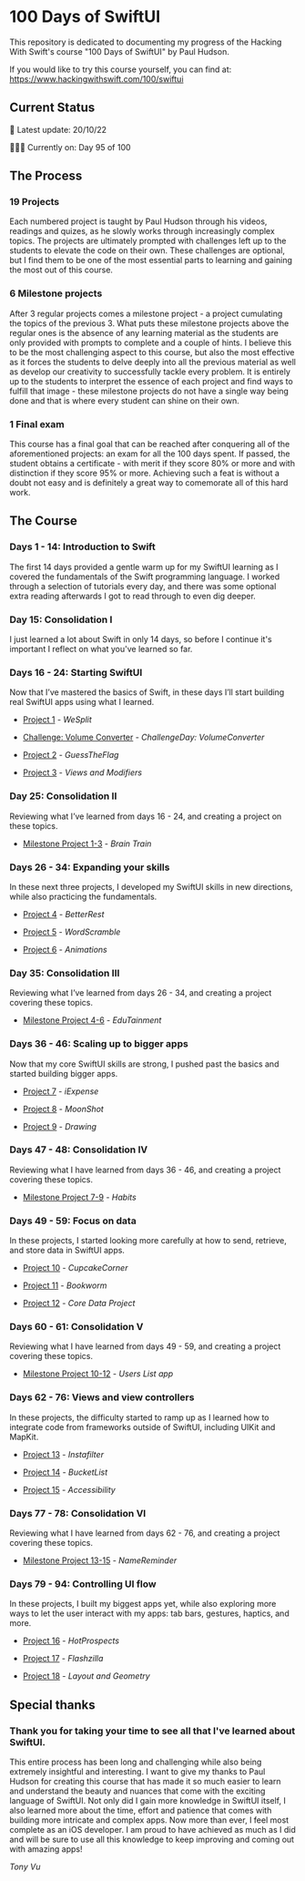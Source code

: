 # 100 Days of SwiftUI
This repository is dedicated to documenting my progress of the Hacking With Swift's course "100 Days of SwiftUI" by Paul Hudson.

If you would like to try this course yourself, you can find at: https://www.hackingwithswift.com/100/swiftui

## Current Status
🚨 Latest update: 20/10/22

👨🏻‍💻 Currently on: Day 95 of 100

## The Process

### 19 Projects
Each numbered project is taught by Paul Hudson through his videos, readings and quizes, as he slowly works through increasingly complex topics. 
The projects are ultimately prompted with challenges left up to the students to elevate the code on their own. These challenges are optional,
but I find them to be one of the most essential parts to learning and gaining the most out of this course.

### 6 Milestone projects
After 3 regular projects comes a milestone project - a project cumulating the topics of the previous 3. What puts these milestone projects above 
the regular ones is the absence of any learning material as the students are only provided with prompts to complete and a couple of hints.
I believe this to be the most challenging aspect to this course, but also the most effective as it forces the students to delve deeply into
all the previous material as well as develop our creativity to successfully tackle every problem. It is entirely up to the students to interpret
the essence of each project and find ways to fulfill that image - these milestone projects do not have a single way being done and that is where
every student can shine on their own.

### 1 Final exam
This course has a final goal that can be reached after conquering all of the aforementioned projects: an exam for all the 100 days spent. If passed,
the student obtains a certificate - with merit if they score 80% or more and with distinction if they score 95% or more. Achieving such a feat is 
without a doubt not easy and is definitely a great way to comemorate all of this hard work.

## The Course

### Days 1 - 14: Introduction to Swift
The first 14 days provided a gentle warm up for my SwiftUI learning as I covered the fundamentals of the Swift programming language. I worked through a selection of tutorials every day, and there was some optional extra reading afterwards I got to read through to even dig deeper.

### Day 15: Consolidation I
I just learned a lot about Swift in only 14 days, so before I continue it's important I reflect on what you've learned so far.

### Days 16 - 24: Starting SwiftUI
Now that I’ve mastered the basics of Swift, in these days I’ll start building real SwiftUI apps using what I learned.

- [Project 1](Project%201%20-%20WeSplit) - *WeSplit*

- [Challenge: Volume Converter](Challenge%20Day%20-%20VolumeConverter) - *ChallengeDay: VolumeConverter*

- [Project 2](Project%202%20-%20GuessTheFlag) - *GuessTheFlag*

- [Project 3](Project%203%20-%20ViewsAndModifiers) - *Views and Modifiers*


### Day 25: Consolidation II

Reviewing what I’ve learned from days 16 - 24, and creating a project on these topics.

- [Milestone Project 1-3](Milestone%20Project%201%20-%20BrainTrain) - *Brain Train*


### Days 26 - 34: Expanding your skills

In these next three projects, I developed my SwiftUI skills in new directions, while also practicing the fundamentals.

- [Project 4](Project%204%20-%20BetterRest) - *BetterRest*

- [Project 5](Project%205%20-%20WordScramble) - *WordScramble*

- [Project 6](Project%206%20-%20Animations) - *Animations*


### Day 35: Consolidation III

Reviewing what I’ve learned from days 26 - 34, and creating a project covering these topics.

- [Milestone Project 4-6](Milestone%20Project%202%20-%20EduTainment) - *EduTainment*


### Days 36 - 46: Scaling up to bigger apps

Now that my core SwiftUI skills are strong, I pushed past the basics and started building bigger apps.

- [Project 7](Project%207%20-%20iExpense) - *iExpense*

- [Project 8](Project%208%20-%20Moonshot) - *MoonShot*

- [Project 9](Project%209%20-%20Drawing) - *Drawing*


### Days 47 - 48: Consolidation IV

Reviewing what I have learned from days 36 - 46, and creating a project covering these topics.

- [Milestone Project 7-9](Milestone%20Project%203%20-%20Habits) - *Habits*


### Days 49 - 59: Focus on data

In these projects, I started looking more carefully at how to send, retrieve, and store data in SwiftUI apps.

- [Project 10](Project%2010%20-%20CupcakeCorner) - *CupcakeCorner*

- [Project 11](Project%2011%20-%20Bookworm) - *Bookworm*

- [Project 12](Project%2012%20-%20CoreDataProject) - *Core Data Project*


### Days 60 - 61: Consolidation V

Reviewing what I have learned from days 49 - 59, and creating a project covering these topics.

- [Milestone Project 10-12](MilestoneProject10-12) - *Users List app*


### Days 62 - 76: Views and view controllers

In these projects, the difficulty started to ramp up as I learned how to integrate code from frameworks outside of SwiftUI, including UIKit and MapKit.

- [Project 13](Project%2013%20-%20Instafilter) - *Instafilter*

- [Project 14](Project%2014%20-%20BucketList) - *BucketList*

- [Project 15](Project%2015%20-%20Accessibility) - *Accessibility*


### Days 77 - 78: Consolidation VI

Reviewing what I have learned from days 62 - 76, and creating a project covering these topics.

- [Milestone Project 13-15](Milestone%20Project%205%20-%20NameReminder) - *NameReminder*


### Days 79 - 94: Controlling UI flow

In these projects, I built my biggest apps yet, while also exploring more ways to let the user interact with my apps: tab bars, gestures, haptics, and more.

- [Project 16](Project%2016%20-%20HotProspects) - *HotProspects*

- [Project 17](Project%2017%20-%20Flashzilla) - *Flashzilla*

- [Project 18](Project%2018%20-%20LayoutAndGeometry) - *Layout and Geometry*

## Special thanks

### Thank you for taking your time to see all that I've learned about SwiftUI. 

This entire process has been long and challenging while also being extremely insightful and interesting. I want to give my thanks to Paul Hudson for creating this course that has made it so much easier to learn and understand the beauty and nuances that come with the exciting language of SwiftUI. Not only did I gain more knowledge in SwiftUI itself, I also learned more about the time, effort and patience that comes with building more intricate and complex apps. Now more than ever, I feel most complete as an iOS developer. I am proud to have achieved as much as I did and will be sure to use all this knowledge to keep improving and coming out with amazing apps! 

*Tony Vu*
